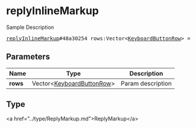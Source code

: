 # replyInlineMarkup

Sample Description

<pre>
<a href="../constructor/replyInlineMarkup.md">replyInlineMarkup</a>#48a30254 rows:Vector&lt;<a href="../type/KeyboardButtonRow.md">KeyboardButtonRow</a>&gt; = <a href="../type/ReplyMarkup.md">ReplyMarkup</a>;
</pre>

## Parameters

| Name | Type | Description |
|------|:----:|-------------|
| **rows** | Vector&lt;<a href="../type/KeyboardButtonRow.md">KeyboardButtonRow</a>&gt; | Param description |

## Type

&lt;a href=&#34;../type/ReplyMarkup.md&#34;&gt;ReplyMarkup&lt;/a&gt;
